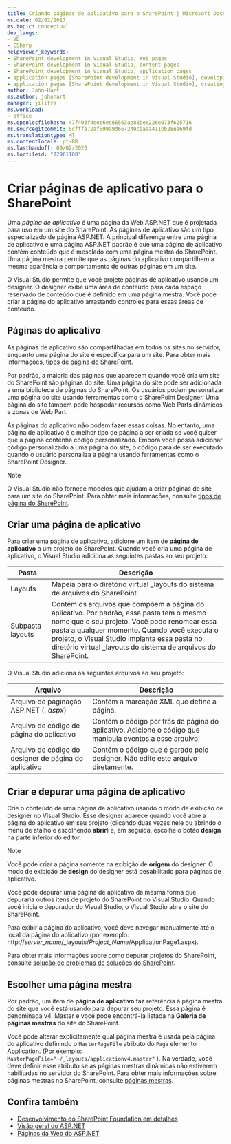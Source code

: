 ```yaml
---
title: Criando páginas de aplicativo para o SharePoint | Microsoft Docs
ms.date: 02/02/2017
ms.topic: conceptual
dev_langs:
- VB
- CSharp
helpviewer_keywords:
- SharePoint development in Visual Studio, Web pages
- SharePoint development in Visual Studio, content pages
- SharePoint development in Visual Studio, application pages
- application pages [SharePoint development in Visual Studio], developing
- application pages [SharePoint development in Visual Studio], creating
author: John-Hart
ms.author: johnhart
manager: jillfra
ms.workload:
- office
ms.openlocfilehash: 47f403f4eec6ec66563ae88bec226e073f625716
ms.sourcegitcommit: 6cfffa72af599a9d667249caaaa411bb28ea69fd
ms.translationtype: MT
ms.contentlocale: pt-BR
ms.lasthandoff: 09/02/2020
ms.locfileid: "72981108"
---
```

# <a name="create-application-pages-for-sharepoint"></a>Criar páginas de aplicativo para o SharePoint
  Uma *página de aplicativo* é uma página da Web ASP.NET que é projetada para uso em um site do SharePoint. As páginas de aplicativo são um tipo especializado de página ASP.NET. A principal diferença entre uma página de aplicativo e uma página ASP.NET padrão é que uma página de aplicativo contém conteúdo que é mesclado com uma página mestra do SharePoint. Uma página mestra permite que as páginas do aplicativo compartilhem a mesma aparência e comportamento de outras páginas em um site.

 O Visual Studio permite que você projete páginas de aplicativo usando um designer. O designer exibe uma área de conteúdo para cada espaço reservado de conteúdo que é definido em uma página mestra. Você pode criar a página do aplicativo arrastando controles para essas áreas de conteúdo.

## <a name="application-pages"></a>Páginas do aplicativo
 As páginas de aplicativo são compartilhadas em todos os sites no servidor, enquanto uma página do site é específica para um site. Para obter mais informações, [tipos de página do SharePoint](/previous-versions/office/developer/sharepoint-2010/aa979592(v=office.14)).

 Por padrão, a maioria das páginas que aparecem quando você cria um site do SharePoint são páginas do site. Uma página do site pode ser adicionada a uma biblioteca de páginas do SharePoint. Os usuários podem personalizar uma página do site usando ferramentas como o SharePoint Designer. Uma página do site também pode hospedar recursos como Web Parts dinâmicos e zonas de Web Part.

 As páginas do aplicativo não podem fazer essas coisas. No entanto, uma página de aplicativo é o melhor tipo de página a ser criada se você quiser que a página contenha código personalizado. Embora você possa adicionar código personalizado a uma página do site, o código para de ser executado quando o usuário personaliza a página usando ferramentas como o SharePoint Designer.

> [!NOTE]
> O Visual Studio não fornece modelos que ajudam a criar páginas de site para um site do SharePoint. Para obter mais informações, consulte [tipos de página do SharePoint](/previous-versions/office/developer/sharepoint-2010/aa979592(v=office.14)).

## <a name="create-an-application-page"></a>Criar uma página de aplicativo
 Para criar uma página de aplicativo, adicione um item de **página de aplicativo** a um projeto do SharePoint. Quando você cria uma página de aplicativo, o Visual Studio adiciona as seguintes pastas ao seu projeto:

|Pasta|Descrição|
|------------|-----------------|
|Layouts|Mapeia para o diretório virtual _layouts do sistema de arquivos do SharePoint.|
|Subpasta layouts|Contém os arquivos que compõem a página do aplicativo. Por padrão, essa pasta tem o mesmo nome que o seu projeto. Você pode renomear essa pasta a qualquer momento. Quando você executa o projeto, o Visual Studio implanta essa pasta no diretório virtual _layouts do sistema de arquivos do SharePoint.|

 O Visual Studio adiciona os seguintes arquivos ao seu projeto:

|Arquivo|Descrição|
|----------|-----------------|
|Arquivo de paginação ASP.NET (*. aspx*)|Contém a marcação XML que define a página.|
|Arquivo de código de página do aplicativo|Contém o código por trás da página do aplicativo. Adicione o código que manipula eventos a esse arquivo.|
|Arquivo de código do designer de página do aplicativo|Contém o código que é gerado pelo designer. Não edite este arquivo diretamente.|

## <a name="design-and-debug-an-application-page"></a>Criar e depurar uma página de aplicativo
 Crie o conteúdo de uma página de aplicativo usando o modo de exibição de designer no Visual Studio. Esse designer aparece quando você abre a página do aplicativo em seu projeto (clicando duas vezes nele ou abrindo o menu de atalho e escolhendo **abrir**) e, em seguida, escolhe o botão **design** na parte inferior do editor.

> [!NOTE]
> Você pode criar a página somente na exibição de **origem** do designer. O modo de exibição de **design** do designer está desabilitado para páginas de aplicativo.

 Você pode depurar uma página de aplicativo da mesma forma que depuraria outros itens de projeto do SharePoint no Visual Studio. Quando você inicia o depurador do Visual Studio, o Visual Studio abre o site do SharePoint.

 Para exibir a página do aplicativo, você deve navegar manualmente até o local da página do aplicativo (por exemplo: http://<em>server_name</em>/_layouts/*Project_Name*/ApplicationPage1.aspx).

 Para obter mais informações sobre como depurar projetos do SharePoint, consulte [solução de problemas de soluções do SharePoint](../sharepoint/troubleshooting-sharepoint-solutions.md).

## <a name="choose-a-master-page"></a>Escolher uma página mestra
 Por padrão, um item de **página de aplicativo** faz referência à página mestra do site que você está usando para depurar seu projeto. Essa página é denominada v4. Master e você pode encontrá-la listada na **Galeria de páginas mestras** do site do SharePoint.

 Você pode alterar explicitamente qual página mestra é usada pela página do aplicativo definindo o `MasterPageFile` atributo do `Page` elemento Application. (Por exemplo: `MasterPageFile="~/_layouts/applicationv4.master"` ). Na verdade, você deve definir esse atributo se as páginas mestras dinâmicas não estiverem habilitadas no servidor do SharePoint. Para obter mais informações sobre páginas mestras no SharePoint, consulte [páginas mestras](/previous-versions/office/developer/sharepoint-2010/ms443795(v=office.14)).

## <a name="see-also"></a>Confira também
- [Desenvolvimento do SharePoint Foundation em detalhes](/previous-versions/office/developer/sharepoint-2010/ee539092(v=office.14))
- [Visão geral do ASP.NET](/aspnet/overview)
- [Páginas da Web do ASP.NET](/aspnet/web-pages/index)
